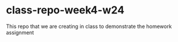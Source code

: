 # class-repo-week4-w24
This repo that we are creating in class to demonstrate the homework assignment 
